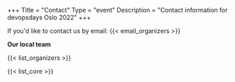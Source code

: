 +++
Title = "Contact"
Type = "event"
Description = "Contact information for devopsdays Oslo 2022"
+++

If you'd like to contact us by email: {{< email_organizers >}}

**Our local team**

{{< list_organizers >}}


{{< list_core >}}
